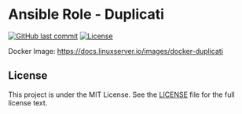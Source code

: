 # Ansible Role - Duplicati

[![GitHub last commit](https://img.shields.io/github/last-commit/ursinn/ansible-role-duplicati?logo=github&style=for-the-badge)](https://github.com/ursinn/ansible-role-duplicati/commits)
[![License](https://img.shields.io/github/license/ursinn/ansible-role-duplicati?style=for-the-badge)](https://github.com/ursinn/ansible-role-duplicati/blob/main/LICENSE)

Docker Image: https://docs.linuxserver.io/images/docker-duplicati

## License

This project is under the MIT License. See the [LICENSE](https://github.com/ursinn/ansible-role-duplicati/blob/main/LICENSE) file for the full license text.
